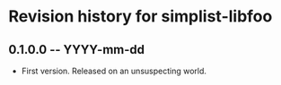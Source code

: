 # Revision history for simplist-libfoo

## 0.1.0.0 -- YYYY-mm-dd

* First version. Released on an unsuspecting world.
